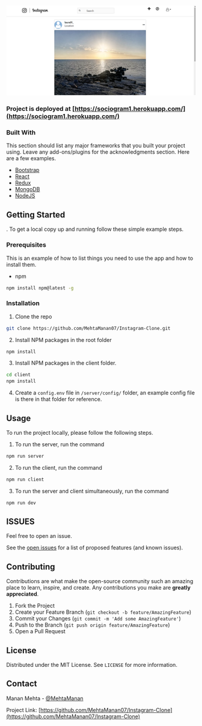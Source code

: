 
![Home Page](https://github.com/MehtaManan07/Instagram-Clone/blob/master/Home.png?raw=true)

### Project is deployed at [https://sociogram1.herokuapp.com/](https://sociogram1.herokuapp.com/)

### Built With
This section should list any major frameworks that you built your project using. Leave any add-ons/plugins for the acknowledgments section. Here are a few examples.
* [Bootstrap](https://getbootstrap.com)
* [React](https://reactjs.org)
* [Redux](https://redux.js.org)
* [MongoDB](https://www.mongodb.com/)
* [NodeJS](https://nodejs.org/en/)



## Getting Started
.
To get a local copy up and running follow these simple example steps.

### Prerequisites

This is an example of how to list things you need to use the app and how to install them.
* npm
```sh
npm install npm@latest -g
```

### Installation
 
1. Clone the repo
```sh
git clone https://github.com/MehtaManan07/Instagram-Clone.git
```
2. Install NPM packages in the root folder
```sh
npm install
```
3. Install NPM packages in the client folder.
```sh
cd client
npm install
```
4. Create a `config.env` file in `/server/config/` folder, an example config file is there in that folder for reference. 



## Usage

To run the project locally, please follow the following steps.

1. To run the server, run the command
```sh
npm run server
```
2. To run the client, run the command
```sh
npm run client
```
3. To run the server and client simultaneously, run the command
```sh
npm run dev
```

## ISSUES

Feel free to open an issue. 

See the [open issues](https://github.com/othneildrew/Best-README-Template/issues) for a list of proposed features (and known issues).



## Contributing

Contributions are what make the open-source community such an amazing place to learn, inspire, and create. Any contributions you make are **greatly appreciated**.

1. Fork the Project
2. Create your Feature Branch (`git checkout -b feature/AmazingFeature`)
3. Commit your Changes (`git commit -m 'Add some AmazingFeature'`)
4. Push to the Branch (`git push origin feature/AmazingFeature`)
5. Open a Pull Request



## License

Distributed under the MIT License. See `LICENSE` for more information.



## Contact

Manan Mehta - [@MehtaManan](https://www.linkedin.com/in/manan-mehta-7312691a1/)

Project Link: [https://github.com/MehtaManan07/Instagram-Clone](https://github.com/MehtaManan07/Instagram-Clone)
